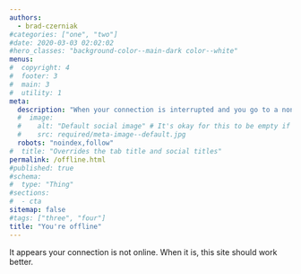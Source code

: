```yaml
---
authors:
  - brad-czerniak
#categories: ["one", "two"]
#date: 2020-03-03 02:02:02
#hero_classes: "background-color--main-dark color--white"
menus:
#  copyright: 4
#  footer: 3
#  main: 3
#  utility: 1
meta:
  description: "When your connection is interrupted and you go to a non-cached page, this is where you land."
  #  image:
  #    alt: "Default social image" # It's okay for this to be empty if the image is decorative
  #    src: required/meta-image--default.jpg
  robots: "noindex,follow"
#  title: "Overrides the tab title and social titles"
permalink: /offline.html
#published: true
#schema:
#  type: "Thing"
#sections:
#  - cta
sitemap: false
#tags: ["three", "four"]
title: "You're offline"
---
```


It appears your connection is not online. When it is, this site should work better.
